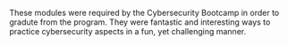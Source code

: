 These modules were required by the Cybersecurity Bootcamp in order to gradute from the program.  They were fantastic and interesting ways to practice cybersecurity aspects in a fun, yet challenging manner.
